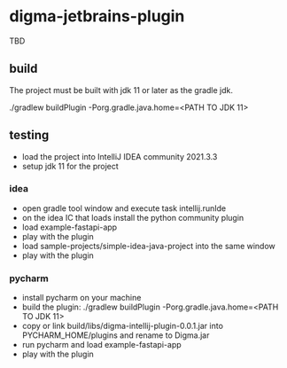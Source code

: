 # digma-jetbrains-plugin

TBD


## build
The project must be built with jdk 11 or later as the gradle jdk.

./gradlew buildPlugin -Porg.gradle.java.home=<PATH TO JDK 11>

## testing

- load the project into IntelliJ IDEA community 2021.3.3</br>
- setup jdk 11 for the project</br>


### idea

- open gradle tool window and execute task intellij.runIde</br>
- on the idea IC that loads install the python community plugin</br> 
- load example-fastapi-app</br>
- play with the plugin</br>
- load sample-projects/simple-idea-java-project into the same window</br>
- play with the plugin</br>

### pycharm

- install pycharm on your machine</br>
- build the plugin: ./gradlew buildPlugin -Porg.gradle.java.home=<PATH TO JDK 11></br>
- copy or link build/libs/digma-intellij-plugin-0.0.1.jar into PYCHARM_HOME/plugins and rename to Digma.jar</br>
- run pycharm and load example-fastapi-app
- play with the plugin</br>



<!-- Plugin description -->
[//]: # (satisfy gradle build with plugin description)
<!-- Plugin description end -->

  
[template]: https://github.com/JetBrains/intellij-platform-plugin-template
